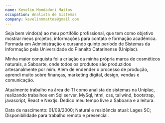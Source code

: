 ```yaml
---
name: Kevelin Mondadori Mattos
occupation: Analista de Sistemas
company: kevelinmmattos@gmail.com
---
```


Seja bem vindo(a) ao meu portifólio profissional, que tem como objetivo mostrar meus projetos, informações para contato e formação acadêmica.
Formada em Administração e cursando quinto período de Sistemas da Informação pela
Universidade do Planalto Catarinense (Uniplac).

Minha maior conquista foi a criação da minha própria marca de cosméticos naturais, a
Saboarte, onde todos os produtos são produzidos artesanalmente por mim. Além de endender
o processo de produção, aprendi muito sobre finanças, marketing digital, design, vendas e comunicação.

Atualmente trabalho na área de TI como analista de sistemas na Uniplac, realizando trabalhos em Sql server, MySql, html, css, tailwind, bootstrap, javascript, React e Nextjs. Dedico meu tempo livre a Saboaria e a leitura.

Data de nascimento: 01/09/2000;
Natural e residência atual: Lages SC;
Disponibilidade para trabalho remoto e presencial.
